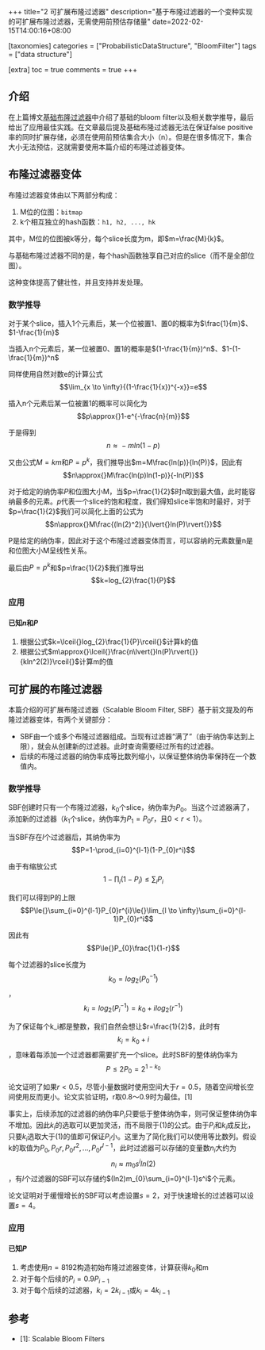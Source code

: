 +++
title="2 可扩展布隆过滤器"
description="基于布隆过滤器的一个变种实现的可扩展布隆过滤器，无需使用前预估存储量"
date=2022-02-15T14:00:16+08:00

[taxonomies]
categories = ["ProbabilisticDataStructure", "BloomFilter"]
tags = ["data structure"]

[extra]
toc = true
comments = true
+++

## 介绍

在上篇博文[基础布隆过滤器](/posts/bloom-filter-1/)中介绍了基础的bloom filter以及相关数学推导，最后给出了应用最佳实践。在文章最后提及基础布隆过滤器无法在保证false positive率的同时扩展存储，必须在使用前预估集合大小（n）。但是在很多情况下，集合大小无法预估，这就需要使用本篇介绍的布隆过滤器变体。

## 布隆过滤器变体

布隆过滤器变体由以下两部分构成：

1. M位的位图：`bitmap`
2. k个相互独立的hash函数：`h1, h2, ..., hk`

其中，M位的位图被k等分，每个slice长度为m，即$m=\frac{M}{k}$。

与基础布隆过滤器不同的是，每个hash函数独享自己对应的slice（而不是全部位图）。

这种变体提高了健壮性，并且支持并发处理。

### 数学推导

对于某个slice，插入1个元素后，某一个位被置1、置0的概率为$\frac{1}{m}$、$1-\frac{1}{m}$

当插入n个元素后，某一位被置0、置1的概率是$(1-\frac{1}{m})^n$、$1-(1-\frac{1}{m})^n$

同样使用自然对数e的计算公式$$\lim_{x \to \infty}{(1-\frac{1}{x})^{-x}}=e$$

插入n个元素后某一位被置1的概率可以简化为$$p\approx{}1-e^{-\frac{n}{m}}$$

于是得到$$n\approx{}-mln(1-p)$$

又由公式$M=km$和$P=p^k$，我们推导出$m=M\frac{ln(p)}{ln(P)}$，因此有$$n\approx{}M\frac{ln(p)ln(1-p)}{-ln(P)}$$

对于给定的纳伪率$P$和位图大小M，当$p=\frac{1}{2}$时n取到最大值，此时能容纳最多的元素。$p$代表一个slice的饱和程度，我们得知slice半饱和时最好，对于$p=\frac{1}{2}$我们可以简化上面的公式为$$n\approx{}M\frac{(ln(2)^2)}{\lvert{}ln(P)\rvert{}}$$

P是给定的纳伪率，因此对于这个布隆过滤器变体而言，可以容纳的元素数量n是和位图大小M呈线性关系。

最后由$P=p^k$和$p=\frac{1}{2}$我们推导出$$k=log_{2}\frac{1}{P}$$

### 应用

#### 已知$n$和$P$

1. 根据公式$k=\lceil{}log_{2}\frac{1}{P}\rceil{}$计算k的值
2. 根据公式$m\approx{}\lceil{}\frac{n\lvert{}ln(P)\rvert{}}{kln^2(2)}\rceil{}$计算m的值

## 可扩展的布隆过滤器

本篇介绍的可扩展布隆过滤器（Scalable Bloom Filter, SBF）基于前文提及的布隆过滤器变体，有两个关键部分：

* SBF由一个或多个布隆过滤器组成。当现有过滤器“满了”（由于纳伪率达到上限），就会从创建新的过滤器。此时查询需要经过所有的过滤器。
* 后续的布隆过滤器的纳伪率成等比数列缩小，以保证整体纳伪率保持在一个数值内。

### 数学推导

SBF创建时只有一个布隆过滤器，$k_0$个slice，纳伪率为$P_0$。当这个过滤器满了，添加新的过滤器（$k_1$个slice，纳伪率为$P_1=P_{0}r$，且$0<r<1$）。

当SBF存在$l$个过滤器后，其纳伪率为$$P=1-\prod_{i=0}^{l-1}(1-P_{0}r^i)$$

由于有缩放公式$$1-\prod_{i}(1-P_i)\le{}\sum_{i}P_i$$

我们可以得到P的上限$$P\le{}\sum_{i=0}^{l-1}P_{0}r^{i}\le{}\lim_{l \to \infty}\sum_{i=0}^{l-1}P_{0}r^i$$

因此有$$P\le{}P_{0}\frac{1}{1-r}$$

每个过滤器的slice长度为$$k_{0}=log_{2}(P_{0}^{-1})$$，$$k_{i}=log_{2}(P_{i}^{-1})=k_{0}+ilog_{2}(r^{-1}) \tag{1}$$

为了保证每个k_i都是整数，我们自然会想让$r=\frac{1}{2}$，此时有$$k_i=k_0+i$$，意味着每添加一个过滤器都需要扩充一个slice。此时SBF的整体纳伪率为$$P\le{}2P_0=2^{1-k_0}$$

论文证明了如果$r\lt{}0.5$，尽管小量数据时使用空间大于$r=0.5$，随着空间增长空间使用反而更小。论文实验证明，r取0.8～0.9时为最佳。[1]

事实上，后续添加的过滤器的纳伪率$P_i$只要低于整体纳伪率，则可保证整体纳伪率不增加。因此$k_i$的选取可以更加灵活，而不局限于(1)的公式。由于$P_i$和$k_i$成反比，只要$k_i$选取大于(1)的值即可保证$P_i$小。这里为了简化我们可以使用等比数列。假设k的取值为$P_0, P_{0}r, P_{0}r^2,...,P_{0}r^{l-1}$，此时过滤器可以存储的变量数$n_i$大约为$$n_i\approx{}m_{0}s^{i}ln(2)$$，有$l$个过滤器的SBF可以存储约$(ln2)m_{0}\sum_{i=0}^{l-1}s^i$个元素。

论文证明对于缓慢增长的SBF可以考虑设置$s=2$，对于快速增长的过滤器可以设置$s=4$。

### 应用

#### 已知$P$

1. 考虑使用$n=8192$构造初始布隆过滤器变体，计算获得$k_0$和m
2. 对于每个后续的$P_i=0.9P_{i-1}$
3. 对于每个后续的过滤器，$k_i=2k_{i-1}$或$k_i=4k_{i-1}$

## 参考

- [1]: Scalable Bloom Filters
